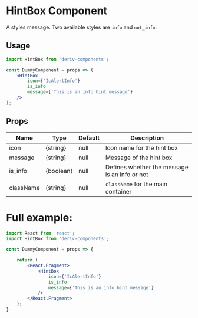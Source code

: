 # HintBox Component

A styles message. Two available styles are `info` and `not_info`.


## Usage

```jsx
import HintBox from 'deriv-components';

const DummyComponent = props => (
    <HintBox
        icon={'IcAlertInfo'}
        is_info
        message={'This is an info hint message'}
    />
);
```

## Props

| Name       | Type       | Default  | Description                                        |
| ---------- | ---------- | -------- | -------------------------------------------------- |
| icon       | {string}   | null     | Icon name for the hint box                         |
| message    | {string}   | null     | Message of the hint box                            |
| is_info    | {boolean}  | null     | Defines whether the message is an info or not      |
| className  | {string}   | null     | `className` for the main container                 |



# Full example:

```jsx
import React from 'react';
import HintBox from 'deriv-components';

const DummyComponent = props => {

    return (
        <React.Fragment>
            <HintBox
                icon={'IcAlertInfo'}
                is_info
                message={'This is an info hint message'}
            />
        </React.Fragment>
    );
}
```

